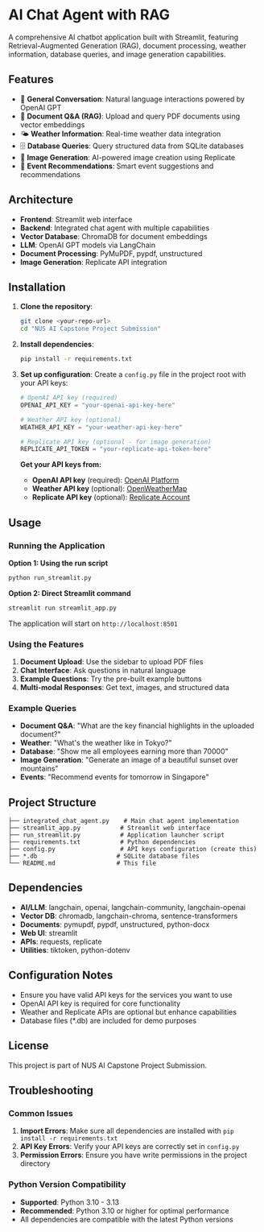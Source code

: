 # AI Chat Agent with RAG

A comprehensive AI chatbot application built with Streamlit, featuring Retrieval-Augmented Generation (RAG), document processing, weather information, database queries, and image generation capabilities.

## Features

- 💬 **General Conversation**: Natural language interactions powered by OpenAI GPT
- 📄 **Document Q&A (RAG)**: Upload and query PDF documents using vector embeddings
- 🌤️ **Weather Information**: Real-time weather data integration
- 🗄️ **Database Queries**: Query structured data from SQLite databases
- 🎨 **Image Generation**: AI-powered image creation using Replicate
- 🎯 **Event Recommendations**: Smart event suggestions and recommendations

## Architecture

- **Frontend**: Streamlit web interface
- **Backend**: Integrated chat agent with multiple capabilities
- **Vector Database**: ChromaDB for document embeddings
- **LLM**: OpenAI GPT models via LangChain
- **Document Processing**: PyMuPDF, pypdf, unstructured
- **Image Generation**: Replicate API integration

## Installation

1. **Clone the repository**:
   ```bash
   git clone <your-repo-url>
   cd "NUS AI Capstone Project Submission"
   ```

2. **Install dependencies**:
   ```bash
   pip install -r requirements.txt
   ```

3. **Set up configuration**:
   Create a `config.py` file in the project root with your API keys:
   ```python
   # OpenAI API key (required)
   OPENAI_API_KEY = "your-openai-api-key-here"
   
   # Weather API key (optional)
   WEATHER_API_KEY = "your-weather-api-key-here"
   
   # Replicate API key (optional - for image generation)
   REPLICATE_API_TOKEN = "your-replicate-api-token-here"
   ```
   
   **Get your API keys from:**
   - **OpenAI API key** (required): [OpenAI Platform](https://platform.openai.com/api-keys)
   - **Weather API key** (optional): [OpenWeatherMap](https://openweathermap.org/api)
   - **Replicate API key** (optional): [Replicate Account](https://replicate.com/account)

## Usage

### Running the Application

**Option 1: Using the run script**
```bash
python run_streamlit.py
```

**Option 2: Direct Streamlit command**
```bash
streamlit run streamlit_app.py
```

The application will start on `http://localhost:8501`

### Using the Features

1. **Document Upload**: Use the sidebar to upload PDF files
2. **Chat Interface**: Ask questions in natural language
3. **Example Questions**: Try the pre-built example buttons
4. **Multi-modal Responses**: Get text, images, and structured data

### Example Queries

- **Document Q&A**: "What are the key financial highlights in the uploaded document?"
- **Weather**: "What's the weather like in Tokyo?"
- **Database**: "Show me all employees earning more than 70000"
- **Image Generation**: "Generate an image of a beautiful sunset over mountains"
- **Events**: "Recommend events for tomorrow in Singapore"

## Project Structure

```
├── integrated_chat_agent.py    # Main chat agent implementation
├── streamlit_app.py           # Streamlit web interface
├── run_streamlit.py           # Application launcher script
├── requirements.txt           # Python dependencies
├── config.py                  # API keys configuration (create this)
├── *.db                      # SQLite database files
└── README.md                 # This file
```

## Dependencies

- **AI/LLM**: langchain, openai, langchain-community, langchain-openai
- **Vector DB**: chromadb, langchain-chroma, sentence-transformers
- **Documents**: pymupdf, pypdf, unstructured, python-docx
- **Web UI**: streamlit
- **APIs**: requests, replicate
- **Utilities**: tiktoken, python-dotenv

## Configuration Notes

- Ensure you have valid API keys for the services you want to use
- OpenAI API key is required for core functionality
- Weather and Replicate APIs are optional but enhance capabilities
- Database files (*.db) are included for demo purposes

## License

This project is part of NUS AI Capstone Project Submission.

## Troubleshooting

### Common Issues

1. **Import Errors**: Make sure all dependencies are installed with `pip install -r requirements.txt`
2. **API Key Errors**: Verify your API keys are correctly set in `config.py`
3. **Permission Errors**: Ensure you have write permissions in the project directory

### Python Version Compatibility

- **Supported**: Python 3.10 - 3.13
- **Recommended**: Python 3.10 or higher for optimal performance
- All dependencies are compatible with the latest Python versions
